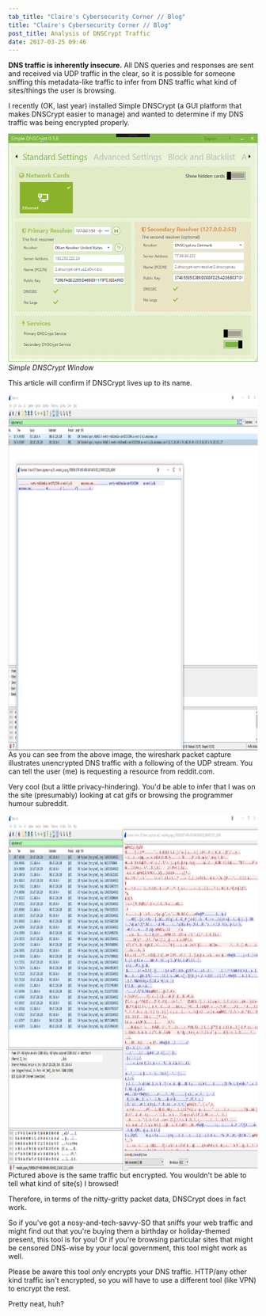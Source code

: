 ```yaml
---
tab_title: "Claire's Cybersecurity Corner // Blog"
title: "Claire's Cybersecurity Corner // Blog"
post_title: Analysis of DNSCrypt Traffic
date: 2017-03-25 09:46
---
```


**DNS traffic is inherently insecure.** All DNS queries and responses are sent and received via UDP traffic in the clear, so it is possible for someone
sniffing this metadata-like traffic to infer from DNS traffic what kind of sites/things the user is browsing.

I recently (OK, last year) installed Simple DNSCrypt (a GUI platform that makes DNSCrypt easier to manage) and wanted to determine if 
my DNS traffic was being encrypted properly. 

![Simple DNSCrypt window](https://raw.githubusercontent.com/bitbeans/SimpleDnsCrypt/master/img/standard.png)         
*Simple DNSCrypt Window*    


This article will confirm if DNSCrypt lives up to its name.

<a href="/assets/dns%202.png"><img src="/assets/dns%201.png" align="left" height="720" width="1280" ></a>




  As you can see from the above image, the wireshark packet capture illustrates unencrypted DNS traffic with a following of the UDP stream. You can tell the user (me) is requesting a resource from reddit.com.

Very cool (but a little privacy-hindering). You'd be able to infer that I was on the site (presumably) looking at cat gifs or browsing the programmer humour subreddit.

<a href="/assets/dns%202.png"><img src="/assets/dns%202.png" align="left" height="720" width="1280" ></a>

Pictured above is the same traffic but encrypted. You wouldn't be able to tell what kind of site(s) I browsed!

Therefore, in terms of the nitty-gritty packet data, DNSCrypt does in fact work.

So if you've got a nosy-and-tech-savvy-SO that sniffs your web traffic and might find out that you're buying them a birthday or holiday-themed present,
this tool is for you! Or if you're browsing particular sites that might be censored DNS-wise by your local government, this tool might work as well.

Please be aware this tool *only* encrypts your DNS traffic. HTTP/any other kind traffic isn't encrypted, so you will have to use a different tool (like VPN) to encrypt the rest.

Pretty neat, huh?

